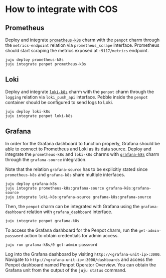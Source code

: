 # How to integrate with COS

## Prometheus

Deploy and integrate [`prometheus-k8s`](https://charmhub.io/prometheus-k8s) charm with the `penpot`
charm through the `metrics-endpoint` relation via `prometheus_scrape` interface. Prometheus should
start scraping the metrics exposed at `:9117/metrics` endpoint.

```
juju deploy prometheus-k8s
juju integrate penpot prometheus-k8s
```

## Loki

Deploy and integrate [`loki-k8s`](https://charmhub.io/loki-k8s) charm with the `penpot` charm through
the `logging` relation via `loki_push_api` interface. Pebble inside the 
`penpot` container should be configured to send logs to Loki.


```
juju deploy loki-k8s
juju integrate penpot loki-k8s
```

## Grafana

In order for the Grafana dashboard to function properly, Grafana should be able to connect to
Prometheus and Loki as its data source. Deploy and integrate the `prometheus-k8s` and `loki-k8s`
charms with [`grafana-k8s`](https://charmhub.io/grafana-k8s) charm through the `grafana-source` integration.

Note that the relation `grafana-source` has to be explicitly stated since `prometheus-k8s` and
`grafana-k8s` share multiple interfaces.

```
juju deploy grafana-k8s
juju integrate prometheus-k8s:grafana-source grafana-k8s:grafana-source
juju integrate loki-k8s:grafana-source grafana-k8s:grafana-source
```

Then, the `penpot` charm can be integrated with Grafana using the `grafana-dashboard` relation with
`grafana_dashboard` interface.

```
juju integrate penpot grafana-k8s
```

To access the Grafana dashboard for the Penpot charm, run the `get-admin-password` action
to obtain credentials for admin access.

```
juju run grafana-k8s/0 get-admin-password
```

Log into the Grafana dashboard by visiting `http://<grafana-unit-ip>:3000`. Navigate to
`http://<grafana-unit-ip>:3000/dashboards` and access the Penpot dashboard named Penpot Operator
Overview. You can obtain the Grafana unit from the output of the `juju status` command.

